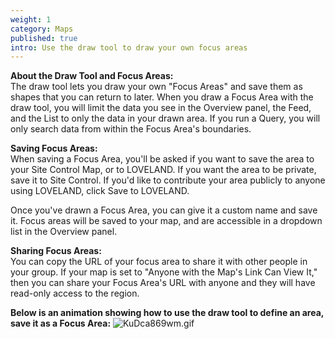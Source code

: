 ```yaml
---
weight: 1
category: Maps
published: true
intro: Use the draw tool to draw your own focus areas
---
```

**About the Draw Tool and Focus Areas:**  
The draw tool lets you draw your own "Focus Areas" and save them as shapes that you can return to later. When you draw a Focus Area with the draw tool, you will limit the data you see in the Overview panel, the Feed, and the List to only the data in your drawn area. If you run a Query, you will only search data from within the Focus Area's boundaries.

**Saving Focus Areas:**  
When saving a Focus Area, you'll be asked if you want to save the area to your Site Control Map, or to LOVELAND. If you want the area to be private, save it to Site Control. If you'd like to contribute your area publicly to anyone using LOVELAND, click Save to LOVELAND.

Once you've drawn a Focus Area, you can give it a custom name and save it. Focus areas will be saved to your map, and are accessible in a dropdown list in the Overview panel.

**Sharing Focus Areas:**  
You can copy the URL of your focus area to share it with other people in your group. If your map is set to "Anyone with the Map's Link Can View It," then you can share your Focus Area's URL with anyone and they will have read-only access to the region.

**Below is an animation showing how to use the draw tool to define an area, save it as a Focus Area:**
![KuDca869wm.gif]({{site.baseurl}}/img/KuDca869wm.gif)

